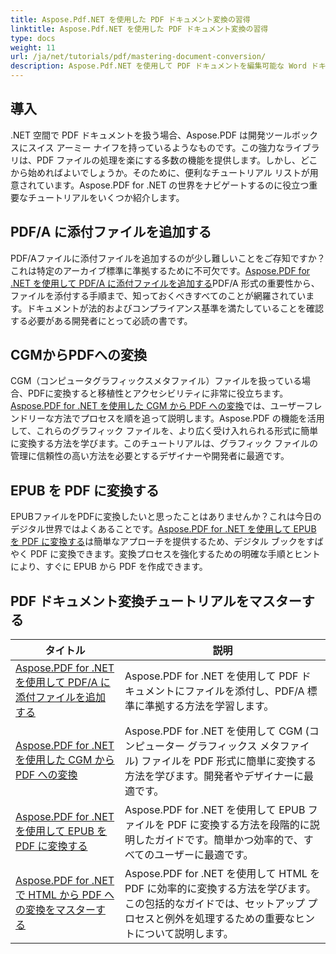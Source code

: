 ```yaml
---
title: Aspose.Pdf.NET を使用した PDF ドキュメント変換の習得
linktitle: Aspose.Pdf.NET を使用した PDF ドキュメント変換の習得
type: docs
weight: 11
url: /ja/net/tutorials/pdf/mastering-document-conversion/
description: Aspose.Pdf.NET を使用して PDF ドキュメントを編集可能な Word ドキュメント形式に簡単に変換する方法を学びます。
---
```

## 導入

.NET 空間で PDF ドキュメントを扱う場合、Aspose.PDF は開発ツールボックスにスイス アーミー ナイフを持っているようなものです。この強力なライブラリは、PDF ファイルの処理を楽にする多数の機能を提供します。しかし、どこから始めればよいでしょうか。そのために、便利なチュートリアル リストが用意されています。Aspose.PDF for .NET の世界をナビゲートするのに役立つ重要なチュートリアルをいくつか紹介します。

## PDF/A に添付ファイルを追加する
PDF/Aファイルに添付ファイルを追加するのが少し難しいことをご存知ですか？これは特定のアーカイブ標準に準拠するために不可欠です。[Aspose.PDF for .NET を使用して PDF/A に添付ファイルを追加する](./adding-attachment-to-pdfa/)PDF/A 形式の重要性から、ファイルを添付する手順まで、知っておくべきすべてのことが網羅されています。ドキュメントが法的およびコンプライアンス基準を満たしていることを確認する必要がある開発者にとって必読の書です。

## CGMからPDFへの変換
CGM（コンピュータグラフィックスメタファイル）ファイルを扱っている場合、PDFに変換すると移植性とアクセシビリティに非常に役立ちます。[Aspose.PDF for .NET を使用した CGM から PDF への変換](./convert-cgm-to-pdf/)では、ユーザーフレンドリーな方法でプロセスを順を追って説明します。Aspose.PDF の機能を活用して、これらのグラフィック ファイルを、より広く受け入れられる形式に簡単に変換する方法を学びます。このチュートリアルは、グラフィック ファイルの管理に信頼性の高い方法を必要とするデザイナーや開発者に最適です。

## EPUB を PDF に変換する
EPUBファイルをPDFに変換したいと思ったことはありませんか？これは今日のデジタル世界ではよくあることです。[Aspose.PDF for .NET を使用して EPUB を PDF に変換する](./convert-epub-to-pdf/)は簡単なアプローチを提供するため、デジタル ブックをすばやく PDF に変換できます。変換プロセスを強化するための明確な手順とヒントにより、すぐに EPUB から PDF を作成できます。

## PDF ドキュメント変換チュートリアルをマスターする
| タイトル | 説明 |
| --- | --- | 
| [Aspose.PDF for .NET を使用して PDF/A に添付ファイルを追加する](./adding-attachment-to-pdfa/) | Aspose.PDF for .NET を使用して PDF ドキュメントにファイルを添付し、PDF/A 標準に準拠する方法を学習します。 | 
| [Aspose.PDF for .NET を使用した CGM から PDF への変換](./convert-cgm-to-pdf/) | Aspose.PDF for .NET を使用して CGM (コンピューター グラフィックス メタファイル) ファイルを PDF 形式に簡単に変換する方法を学びます。開発者やデザイナーに最適です。 |  
| [Aspose.PDF for .NET を使用して EPUB を PDF に変換する](./convert-epub-to-pdf/) | Aspose.PDF for .NET を使用して EPUB ファイルを PDF に変換する方法を段階的に説明したガイドです。簡単かつ効率的で、すべてのユーザーに最適です。 |   
| [Aspose.PDF for .NET で HTML から PDF への変換をマスターする](./mastering-html-to-pdf/) | Aspose.PDF for .NET を使用して HTML を PDF に効率的に変換する方法を学びます。この包括的なガイドでは、セットアップ プロセスと例外を処理するための重要なヒントについて説明します。 |  